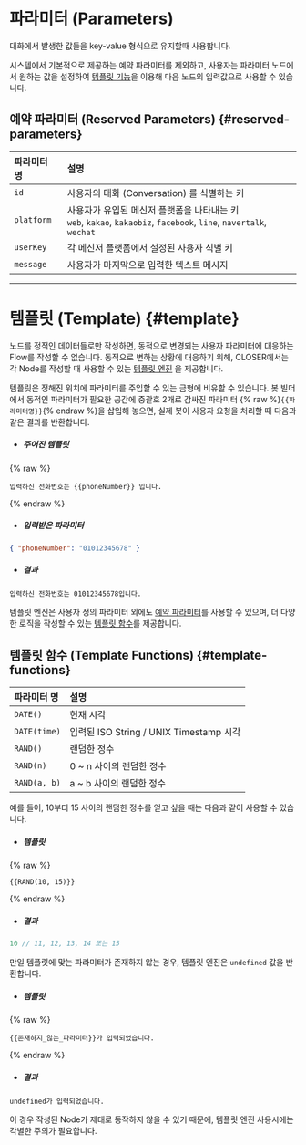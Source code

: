 # 파라미터 (Parameters)

대화에서 발생한 값들을 key-value 형식으로 유지할때 사용합니다.

시스템에서 기본적으로 제공하는 예약 파라미터를 제외하고, 사용자는 파라미터 노드에서 원하는 값을 설정하여 [템플릿 기능](#template)을 이용해 다음 노드의 입력값으로 사용할 수 있습니다.

## 예약 파라미터 (Reserved Parameters) {#reserved-parameters}

| 파라미터 명 | 설명 |
| :--- | :--- |
| `id` | 사용자의 대화 (Conversation) 를 식별하는 키 |
| `platform` | 사용자가 유입된 메신저 플랫폼을 나타내는 키<br>`web`, `kakao`, `kakaobiz`, `facebook`, `line`, `navertalk`, `wechat` |
| `userKey` | 각 메신저 플랫폼에서 설정된 사용자 식별 키 |
| `message` | 사용자가 마지막으로 입력한 텍스트 메시지 |

---

# 템플릿 (Template) {#template}

노드를 정적인 데이터들로만 작성하면, 동적으로 변경되는 사용자 파라미터에 대응하는 Flow를 작성할 수 없습니다.
동적으로 변하는 상황에 대응하기 위해, CLOSER에서는 각 Node를 작성할 때 사용할 수 있는 [템플릿 엔진](https://en.wikipedia.org/wiki/Template_processor) 을 제공합니다. 

템플릿은 정해진 위치에 파라미터를 주입할 수 있는 금형에 비유할 수 있습니다. 봇 빌더에서 동적인 파라미터가 필요한 공간에 중괄호 2개로 감싸진 파라미터 {% raw %}`{{파라미터명}}`{% endraw %}을 삽입해 놓으면, 실제 봇이 사용자 요청을 처리할 때 다음과 같은 결과를 반환합니다. 

- ##### 주어진 템플릿
{% raw %}
``` 
입력하신 전화번호는 {{phoneNumber}} 입니다.
```
{% endraw %}

- ##### 입력받은 파라미터
```json
{ "phoneNumber": "01012345678" }
```
- ##### 결과 
```
입력하신 전화번호는 01012345678입니다. 
```

템플릿 엔진은 사용자 정의 파라미터 외에도 [예약 파라미터](#reserved-parameters)를 사용할 수 있으며, 더 다양한 로직을 작성할 수 있는 [템플릿 함수](#template-functions)를 제공합니다.

## 템플릿 함수 (Template Functions) {#template-functions}

| 파라미터 명 | 설명 |
| :--- | :--- |
| `DATE()` | 현재 시각 |
| `DATE(time)` | 입력된 ISO String / UNIX Timestamp 시각 |
| `RAND()` | 랜덤한 정수 |
| `RAND(n)` | 0 ~ n 사이의 랜덤한 정수 |
| `RAND(a, b)` | a ~ b 사이의 랜덤한 정수 |

예를 들어, 10부터 15 사이의 랜덤한 정수를 얻고 싶을 때는 다음과 같이 사용할 수 있습니다.

- ##### 템플릿
{% raw %}
```
{{RAND(10, 15)}}
```
{% endraw %}

- ##### 결과
```js
10 // 11, 12, 13, 14 또는 15
```

만일 템플릿에 맞는 파라미터가 존재하지 않는 경우, 템플릿 엔진은 `undefined` 값을 반환합니다.

- ##### 템플릿
{% raw %}
```
{{존재하지_않는_파라미터}}가 입력되었습니다.
```
{% endraw %}

- ##### 결과
```
undefined가 입력되었습니다.
```

이 경우 작성된 Node가 제대로 동작하지 않을 수 있기 때문에, 템플릿 엔진 사용시에는 각별한 주의가 필요합니다.